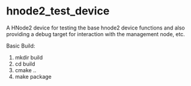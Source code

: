 # hnode2_test_device
A HNode2 device for testing the base hnode2 device functions and also providing a debug target for interaction with the management node, etc.

Basic Build:
1. mkdir build
2. cd build
3. cmake ..
4. make package

